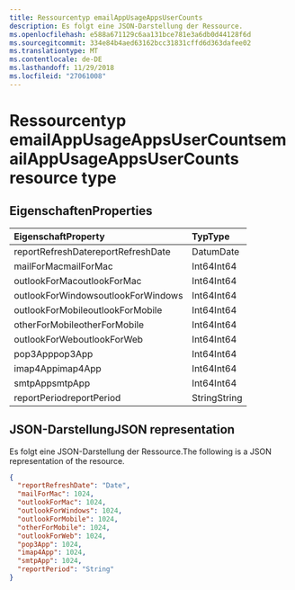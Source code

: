 ```yaml
---
title: Ressourcentyp emailAppUsageAppsUserCounts
description: Es folgt eine JSON-Darstellung der Ressource.
ms.openlocfilehash: e588a671129c6aa131bce781e3a6db0d44128f6d
ms.sourcegitcommit: 334e84b4aed63162bcc31831cffd6d363dafee02
ms.translationtype: MT
ms.contentlocale: de-DE
ms.lasthandoff: 11/29/2018
ms.locfileid: "27061008"
---
```

# <a name="emailappusageappsusercounts-resource-type"></a><span data-ttu-id="06f7c-103">Ressourcentyp emailAppUsageAppsUserCounts</span><span class="sxs-lookup"><span data-stu-id="06f7c-103">emailAppUsageAppsUserCounts resource type</span></span>

## <a name="properties"></a><span data-ttu-id="06f7c-104">Eigenschaften</span><span class="sxs-lookup"><span data-stu-id="06f7c-104">Properties</span></span>

| <span data-ttu-id="06f7c-105">Eigenschaft</span><span class="sxs-lookup"><span data-stu-id="06f7c-105">Property</span></span>          | <span data-ttu-id="06f7c-106">Typ</span><span class="sxs-lookup"><span data-stu-id="06f7c-106">Type</span></span>   |
| :---------------- | :----- |
| <span data-ttu-id="06f7c-107">reportRefreshDate</span><span class="sxs-lookup"><span data-stu-id="06f7c-107">reportRefreshDate</span></span> | <span data-ttu-id="06f7c-108">Datum</span><span class="sxs-lookup"><span data-stu-id="06f7c-108">Date</span></span>   |
| <span data-ttu-id="06f7c-109">mailForMac</span><span class="sxs-lookup"><span data-stu-id="06f7c-109">mailForMac</span></span>        | <span data-ttu-id="06f7c-110">Int64</span><span class="sxs-lookup"><span data-stu-id="06f7c-110">Int64</span></span>  |
| <span data-ttu-id="06f7c-111">outlookForMac</span><span class="sxs-lookup"><span data-stu-id="06f7c-111">outlookForMac</span></span>     | <span data-ttu-id="06f7c-112">Int64</span><span class="sxs-lookup"><span data-stu-id="06f7c-112">Int64</span></span>  |
| <span data-ttu-id="06f7c-113">outlookForWindows</span><span class="sxs-lookup"><span data-stu-id="06f7c-113">outlookForWindows</span></span> | <span data-ttu-id="06f7c-114">Int64</span><span class="sxs-lookup"><span data-stu-id="06f7c-114">Int64</span></span>  |
| <span data-ttu-id="06f7c-115">outlookForMobile</span><span class="sxs-lookup"><span data-stu-id="06f7c-115">outlookForMobile</span></span>  | <span data-ttu-id="06f7c-116">Int64</span><span class="sxs-lookup"><span data-stu-id="06f7c-116">Int64</span></span>  |
| <span data-ttu-id="06f7c-117">otherForMobile</span><span class="sxs-lookup"><span data-stu-id="06f7c-117">otherForMobile</span></span>    | <span data-ttu-id="06f7c-118">Int64</span><span class="sxs-lookup"><span data-stu-id="06f7c-118">Int64</span></span>  |
| <span data-ttu-id="06f7c-119">outlookForWeb</span><span class="sxs-lookup"><span data-stu-id="06f7c-119">outlookForWeb</span></span>     | <span data-ttu-id="06f7c-120">Int64</span><span class="sxs-lookup"><span data-stu-id="06f7c-120">Int64</span></span>  |
| <span data-ttu-id="06f7c-121">pop3App</span><span class="sxs-lookup"><span data-stu-id="06f7c-121">pop3App</span></span>           | <span data-ttu-id="06f7c-122">Int64</span><span class="sxs-lookup"><span data-stu-id="06f7c-122">Int64</span></span>  |
| <span data-ttu-id="06f7c-123">imap4App</span><span class="sxs-lookup"><span data-stu-id="06f7c-123">imap4App</span></span>          | <span data-ttu-id="06f7c-124">Int64</span><span class="sxs-lookup"><span data-stu-id="06f7c-124">Int64</span></span>  |
| <span data-ttu-id="06f7c-125">smtpApp</span><span class="sxs-lookup"><span data-stu-id="06f7c-125">smtpApp</span></span>           | <span data-ttu-id="06f7c-126">Int64</span><span class="sxs-lookup"><span data-stu-id="06f7c-126">Int64</span></span>  |
| <span data-ttu-id="06f7c-127">reportPeriod</span><span class="sxs-lookup"><span data-stu-id="06f7c-127">reportPeriod</span></span>      | <span data-ttu-id="06f7c-128">String</span><span class="sxs-lookup"><span data-stu-id="06f7c-128">String</span></span> |

## <a name="json-representation"></a><span data-ttu-id="06f7c-129">JSON-Darstellung</span><span class="sxs-lookup"><span data-stu-id="06f7c-129">JSON representation</span></span>

<span data-ttu-id="06f7c-130">Es folgt eine JSON-Darstellung der Ressource.</span><span class="sxs-lookup"><span data-stu-id="06f7c-130">The following is a JSON representation of the resource.</span></span>

<!-- {
  "blockType": "resource",
  "@odata.type": "microsoft.graph.emailAppUsageAppsUserCounts"
} -->

```json
{
  "reportRefreshDate": "Date", 
  "mailForMac": 1024, 
  "outlookForMac": 1024, 
  "outlookForWindows": 1024, 
  "outlookForMobile": 1024, 
  "otherForMobile": 1024, 
  "outlookForWeb": 1024, 
  "pop3App": 1024, 
  "imap4App": 1024, 
  "smtpApp": 1024, 
  "reportPeriod": "String"
}
```
